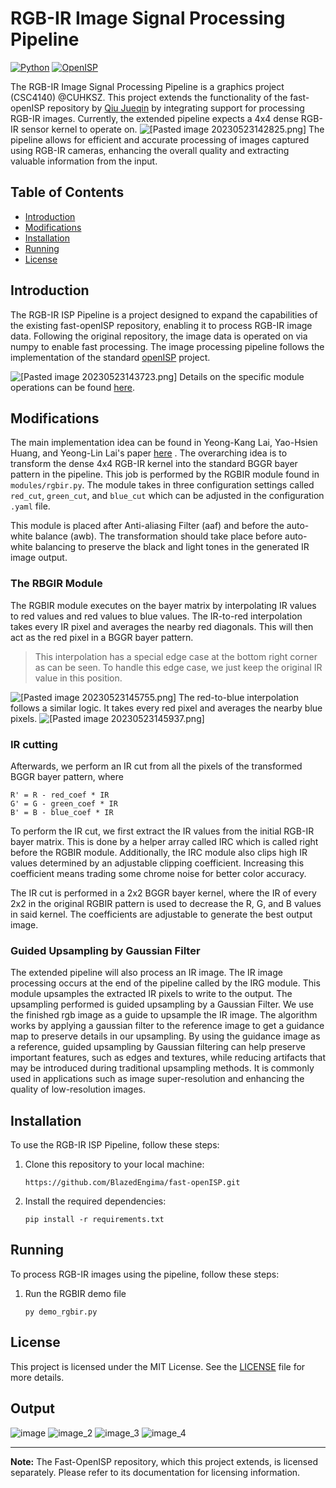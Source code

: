 # RGB-IR Image Signal Processing Pipeline

 [![Python](https://img.shields.io/badge/python-3.7%20%7C%203.8%20%7C%203.9-blue.svg)](https://www.python.org/downloads/release/python-390/) [![OpenISP](https://img.shields.io/badge/OpenISP-v1.2.3-orange.svg)](https://github.com/QiuJueqin/fast-openISP)

The RGB-IR Image Signal Processing Pipeline is a graphics project (CSC4140) @CUHKSZ. This project extends the functionality of the fast-openISP repository by [Qiu Jueqin](https://github.com/QiuJueqin) by integrating support for processing RGB-IR images. Currently, the extended pipeline expects a 4x4 dense RGB-IR sensor kernel to operate on. 
![[Pasted image 20230523142825.png]](docs/Pasted%20image%2020230523142825.png)
The pipeline allows for efficient and accurate processing of images captured using RGB-IR cameras, enhancing the overall quality and extracting valuable information from the input.

## Table of Contents

-   [Introduction](#introduction)
-   [Modifications](#modifications)
-   [Installation](#installation)
-   [Running](#running)
-   [License](#license)

## Introduction

The RGB-IR ISP Pipeline is a project designed to expand the capabilities of the existing fast-openISP repository, enabling it to process RGB-IR image data. Following the original repository, the image data is operated on via numpy to enable fast processing. The image processing pipeline follows the implementation of the standard [openISP](https://github.com/cruxopen/openISP) project.

![[Pasted image 20230523143723.png]](docs/Pasted%20image%2020230523143723.png)
Details on the specific module operations can be found [here](https://github.com/cruxopen/openISP/blob/master/docs/Image%20Signal%20Processor.pdf).

## Modifications

The main implementation idea can be found in Yeong-Kang Lai, Yao-Hsien Huang, and Yeong-Lin Lai's paper [here](https://ieeexplore.ieee.org/document/10043554) . The overarching idea is to transform the dense 4x4 RGB-IR kernel into the standard BGGR bayer pattern in the pipeline. This job is performed by the RGBIR module found in `modules/rgbir.py`. The module takes in three configuration settings called `red_cut`, `green_cut`, and `blue_cut` which can be adjusted in the configuration `.yaml` file.

This module is placed after Anti-aliasing Filter (aaf) and before the auto-white balance (awb). The transformation should take place before auto-white balancing to preserve the black and light tones in the generated IR image output. 

### The RBGIR Module

The RGBIR module executes on the bayer matrix by interpolating IR values to red values and red values to blue values. The IR-to-red interpolation takes every IR pixel and averages the nearby red diagonals. This will then act as the red pixel in a BGGR bayer pattern. 
>This interpolation has a special edge case at the bottom right corner as can be seen. To handle this edge case, we just keep the original IR value in this position.

![[Pasted image 20230523145755.png]](docs/Pasted%20image%2020230523145755.png)
The red-to-blue interpolation follows a similar logic. It takes every red pixel and averages the nearby blue pixels.
![[Pasted image 20230523145937.png]](docs/Pasted%20image%2020230523145937.png)

### IR cutting
Afterwards, we perform an IR cut from all the pixels of the transformed BGGR bayer pattern, where
```
R' = R - red_coef * IR
G' = G - green_coef * IR
B' = B - blue_coef * IR
```
To perform the IR cut, we first extract the IR values from the initial RGB-IR bayer matrix. This is done by a helper array called IRC which is called right before the RGBIR module. Additionally, the IRC module also clips high IR values determined by an adjustable clipping coefficient. Increasing this coefficient means trading some chrome noise for better color accuracy.

The IR cut is performed in a 2x2 BGGR bayer kernel, where the IR of every 2x2 in the original RGBIR pattern is used to decrease the R, G, and B values in said kernel. The coefficients are adjustable to generate the best output image.

### Guided Upsampling by Gaussian Filter
The extended pipeline will also process an IR image. The IR image processing occurs at the end of the pipeline called by the IRG module. This module upsamples the extracted IR pixels to write to the output. The upsampling performed is guided upsampling by a Gaussian Filter. We use the finished rgb image as a guide to upsample the IR image. The algorithm works by applying a gaussian filter to the reference image to get a guidance map to preserve details in our upsampling. By using the guidance image as a reference, guided upsampling by Gaussian filtering can help preserve important features, such as edges and textures, while reducing artifacts that may be introduced during traditional upsampling methods. It is commonly used in applications such as image super-resolution and enhancing the quality of low-resolution images.

## Installation

To use the RGB-IR ISP Pipeline, follow these steps:

1.  Clone this repository to your local machine:
    
    `https://github.com/BlazedEngima/fast-openISP.git`
    
2.  Install the required dependencies:
    
    `pip install -r requirements.txt`
    

## Running

To process RGB-IR images using the pipeline, follow these steps:

1.  Run the RGBIR demo file
    
    `py demo_rgbir.py`
    

## License

This project is licensed under the MIT License. See the [LICENSE](https://mit-license.org/) file for more details.

## Output
![image](output/rbg_ir_test_dim.png) ![image_2](output/rbg_ir_test_dim_ir.png) ![image_3](output/rbg_ir_test_bright.png) ![image_4](output/rbg_ir_test_bright_ir.png)

---
**Note:** The Fast-OpenISP repository, which this project extends, is licensed separately. Please refer to its documentation for licensing information.
